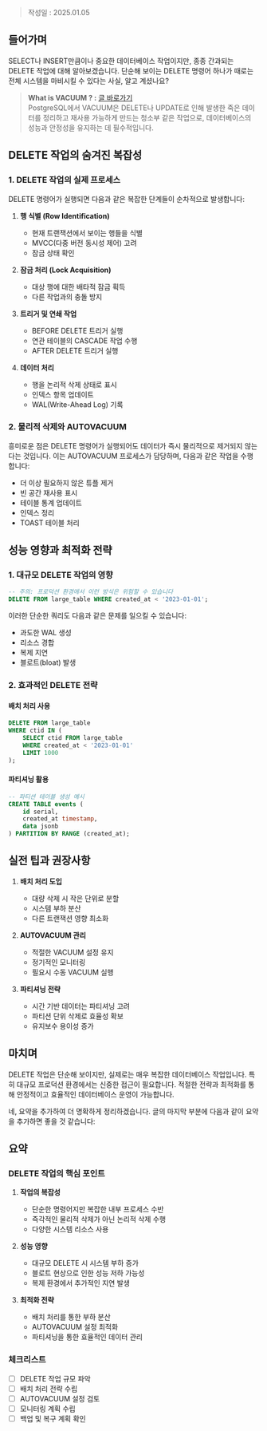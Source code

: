 >작성일 : 2025.01.05
## 들어가며

SELECT나 INSERT만큼이나 중요한 데이터베이스 작업이지만, 종종 간과되는 DELETE 작업에 대해 알아보겠습니다. 단순해 보이는 DELETE 명령어 하나가 때로는 전체 시스템을 마비시킬 수 있다는 사실, 알고 계셨나요?

>**What is VACUUM ? :**  [글 바로가기](./059903.%20What%20is%20VACUUM.md)  
>   PostgreSQL에서 VACUUM은 DELETE나 UPDATE로 인해 발생한 죽은 데이터를 정리하고 재사용 가능하게 만드는 청소부 같은 작업으로, 데이터베이스의 성능과 안정성을 유지하는 데 필수적입니다.

## DELETE 작업의 숨겨진 복잡성

### 1. DELETE 작업의 실제 프로세스

DELETE 명령어가 실행되면 다음과 같은 복잡한 단계들이 순차적으로 발생합니다:

1. **행 식별 (Row Identification)**
   - 현재 트랜잭션에서 보이는 행들을 식별
   - MVCC(다중 버전 동시성 제어) 고려
   - 잠금 상태 확인

2. **잠금 처리 (Lock Acquisition)**
   - 대상 행에 대한 배타적 잠금 획득
   - 다른 작업과의 충돌 방지

3. **트리거 및 연쇄 작업**
   - BEFORE DELETE 트리거 실행
   - 연관 테이블의 CASCADE 작업 수행
   - AFTER DELETE 트리거 실행

4. **데이터 처리**
   - 행을 논리적 삭제 상태로 표시
   - 인덱스 항목 업데이트
   - WAL(Write-Ahead Log) 기록

### 2. 물리적 삭제와 AUTOVACUUM

흥미로운 점은 DELETE 명령어가 실행되어도 데이터가 즉시 물리적으로 제거되지 않는다는 것입니다. 이는 AUTOVACUUM 프로세스가 담당하며, 다음과 같은 작업을 수행합니다:

- 더 이상 필요하지 않은 튜플 제거
- 빈 공간 재사용 표시
- 테이블 통계 업데이트
- 인덱스 정리
- TOAST 테이블 처리

## 성능 영향과 최적화 전략

### 1. 대규모 DELETE 작업의 영향

```sql
-- 주의: 프로덕션 환경에서 이런 방식은 위험할 수 있습니다
DELETE FROM large_table WHERE created_at < '2023-01-01';
```

이러한 단순한 쿼리도 다음과 같은 문제를 일으킬 수 있습니다:
- 과도한 WAL 생성
- 리소스 경합
- 복제 지연
- 블로트(bloat) 발생

### 2. 효과적인 DELETE 전략

#### 배치 처리 사용
```sql
DELETE FROM large_table
WHERE ctid IN (
    SELECT ctid FROM large_table
    WHERE created_at < '2023-01-01'
    LIMIT 1000
);
```

#### 파티셔닝 활용
```sql
-- 파티션 테이블 생성 예시
CREATE TABLE events (
    id serial,
    created_at timestamp,
    data jsonb
) PARTITION BY RANGE (created_at);
```

## 실전 팁과 권장사항

1. **배치 처리 도입**
   - 대량 삭제 시 작은 단위로 분할
   - 시스템 부하 분산
   - 다른 트랜잭션 영향 최소화

2. **AUTOVACUUM 관리**
   - 적절한 VACUUM 설정 유지
   - 정기적인 모니터링
   - 필요시 수동 VACUUM 실행

3. **파티셔닝 전략**
   - 시간 기반 데이터는 파티셔닝 고려
   - 파티션 단위 삭제로 효율성 확보
   - 유지보수 용이성 증가

## 마치며

DELETE 작업은 단순해 보이지만, 실제로는 매우 복잡한 데이터베이스 작업입니다. 특히 대규모 프로덕션 환경에서는 신중한 접근이 필요합니다. 적절한 전략과 최적화를 통해 안정적이고 효율적인 데이터베이스 운영이 가능합니다.

네, 요약을 추가하여 더 명확하게 정리하겠습니다. 글의 마지막 부분에 다음과 같이 요약을 추가하면 좋을 것 같습니다:

## 요약

### DELETE 작업의 핵심 포인트
1. **작업의 복잡성**
   - 단순한 명령어지만 복잡한 내부 프로세스 수반
   - 즉각적인 물리적 삭제가 아닌 논리적 삭제 수행
   - 다양한 시스템 리소스 사용

2. **성능 영향**
   - 대규모 DELETE 시 시스템 부하 증가
   - 블로트 현상으로 인한 성능 저하 가능성
   - 복제 환경에서 추가적인 지연 발생

3. **최적화 전략**
   - 배치 처리를 통한 부하 분산
   - AUTOVACUUM 설정 최적화
   - 파티셔닝을 통한 효율적인 데이터 관리

### 체크리스트
- [ ] DELETE 작업 규모 파악
- [ ] 배치 처리 전략 수립
- [ ] AUTOVACUUM 설정 검토
- [ ] 모니터링 계획 수립
- [ ] 백업 및 복구 계획 확인
